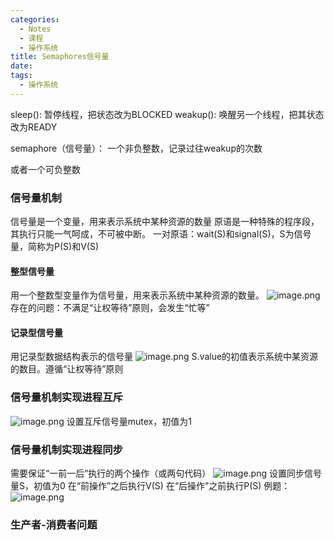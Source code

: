 ```yaml
---
categories:
  - Notes
  - 课程
  - 操作系统
title: Semaphores信号量
date: 
tags:
  - 操作系统
---
```

sleep(): 暂停线程，把状态改为BLOCKED
weakup(): 唤醒另一个线程，把其状态改为READY

semaphore（信号量）：
一个非负整数，记录过往weakup的次数

或者一个可负整数

### 信号量机制
信号量是一个变量，用来表示系统中某种资源的数量
原语是一种特殊的程序段，其执行只能一气呵成，不可被中断。
一对原语：wait(S)和signal(S)，S为信号量，简称为P(S)和V(S)

#### 整型信号量
用一个整数型变量作为信号量，用来表示系统中某种资源的数量。
![image.png](https://cdn.jsdelivr.net/gh/zhengyangWang1/image@main/img/20231105104439.png)
存在的问题：不满足“让权等待”原则，会发生“忙等”

#### 记录型信号量
用记录型数据结构表示的信号量
![image.png](https://cdn.jsdelivr.net/gh/zhengyangWang1/image@main/img/20231105104723.png)
S.value的初值表示系统中某资源的数目。遵循“让权等待”原则

### 信号量机制实现进程互斥
![image.png](https://cdn.jsdelivr.net/gh/zhengyangWang1/image@main/img/20231105105903.png)
设置互斥信号量mutex，初值为1

### 信号量机制实现进程同步
需要保证“一前一后”执行的两个操作（或两句代码）
![image.png](https://cdn.jsdelivr.net/gh/zhengyangWang1/image@main/img/20231105110323.png)
设置同步信号量S，初值为0
在“前操作”之后执行V(S)
在“后操作”之前执行P(S) 
例题：![image.png](https://cdn.jsdelivr.net/gh/zhengyangWang1/image@main/img/20231105110711.png)
### 生产者-消费者问题

